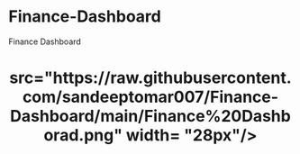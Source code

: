 # Finance-Dashboard
Finance Dashboard
<h1 align="center"> src="https://raw.githubusercontent.com/sandeeptomar007/Finance-Dashboard/main/Finance%20Dashborad.png" width= "28px"/> </h1><a href="#">
